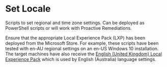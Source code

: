 # Set Locale

Scripts to set regional and time zone settings. Can be deployed as PowerShell scripts or will work with Proactive Remediations.

Ensure that the appropriate Local Experience Pack (LXP) has been deployed from the Microsoft Store. For example, these scripts have been tested with en-AU regional settings on an en-US Windows 10 installation. The target machines have also receive the [English (United Kingdom) Local Experience Pack](https://www.microsoft.com/en-gb/p/english-united-kingdom-local-experience-pack/9nt52vq39bvn?activetab=pivot:overviewtab) which is used by English (Australia) language settings.
